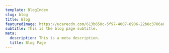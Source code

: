 ```yaml
---
template: BlogIndex
slug: blog
title: Blog
featuredImage: https://ucarecdn.com/613b650c-5f97-4007-8906-22b8c3706a80/
subtitle: This is the blog page subtitle.
meta:
  description: This is a meta description.
  title: Blog Page
---
```

